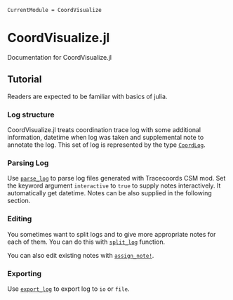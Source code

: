 ```@meta
CurrentModule = CoordVisualize
```

# CoordVisualize.jl

Documentation for CoordVisualize.jl

## Tutorial
Readers are expected to be familiar with basics of julia.

### Log structure
CoordVisualize.jl treats coordination trace log with some additional information,
datetime when log was taken and supplemental note to annotate the log.
This set of log is represented by the type [`CoordLog`](@ref).

### Parsing Log
Use [`parse_log`](@ref) to parse log files generated with Tracecoords CSM mod.
Set the keyword argument `interactive` to `true` to supply notes interactively.
It automatically get datetime.
Notes can be also supplied in the following section.

### Editing
You sometimes want to split logs and to give more appropriate notes for each of them.
You can do this with [`split_log`](@ref) function.

You can also edit existing notes with [`assign_note!`](@ref).

### Exporting
Use [`export_log`](@ref) to export log to `io` or `file`.

